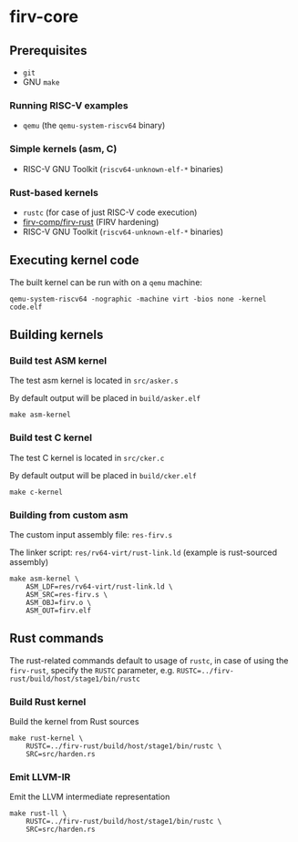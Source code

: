 # firv-core

## Prerequisites

* `git`
* GNU `make`

### Running RISC-V examples
* `qemu` (the `qemu-system-riscv64` binary)

### Simple kernels (asm, C)
* RISC-V GNU Toolkit (`riscv64-unknown-elf-*` binaries)

### Rust-based kernels
* `rustc` (for case of just RISC-V code execution)
* [firv-comp/firv-rust](https://github.com/firv-comp/firv-rust) (FIRV hardening)
* RISC-V GNU Toolkit (`riscv64-unknown-elf-*` binaries)

## Executing kernel code

The built kernel can be run with on a `qemu` machine:

```
qemu-system-riscv64 -nographic -machine virt -bios none -kernel code.elf 
```

## Building kernels

### Build test ASM kernel

The test asm kernel is located in `src/asker.s`

By default output will be placed in `build/asker.elf`

```
make asm-kernel
```

### Build test C kernel

The test C kernel is located in `src/cker.c`

By default output will be placed in `build/cker.elf`

```
make c-kernel
```

### Building from custom asm

The custom input assembly file: `res-firv.s`

The linker script: `res/rv64-virt/rust-link.ld` (example is rust-sourced assembly)

```
make asm-kernel \
    ASM_LDF=res/rv64-virt/rust-link.ld \
    ASM_SRC=res-firv.s \
    ASM_OBJ=firv.o \
    ASM_OUT=firv.elf 
```
## Rust commands

The rust-related commands default to usage of `rustc`, in case of using the `firv-rust`, specify the `RUSTC` parameter, e.g. `RUSTC=../firv-rust/build/host/stage1/bin/rustc`

### Build Rust kernel

Build the kernel from Rust sources

```
make rust-kernel \
    RUSTC=../firv-rust/build/host/stage1/bin/rustc \
    SRC=src/harden.rs
```

### Emit LLVM-IR

Emit the LLVM intermediate representation

```
make rust-ll \
    RUSTC=../firv-rust/build/host/stage1/bin/rustc \
    SRC=src/harden.rs
```
